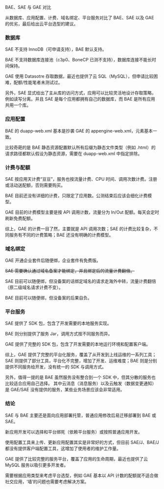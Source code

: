 BAE、SAE 与 GAE 对比

从数据库、应用配置、计费、域名绑定、平台服务对比了 BAE、SAE 以及 GAE 的优劣，最后给出云平台选型的建议。

### 数据库

SAE 不支持 InnoDB（可申请支持），BAE 默认支持。

BAE 不支持数据库连接池（c3p0、BoneCP 已测不支持），数据库连接不能长时间保持。

GAE 使用 Datasotre 存取数据，最近也提供了云 SQL（MySQL），但申请比较困难，配额/性能笔者未测试过。

另外，SAE 显式给出了主从库的访问方式，应用可以比较灵活地设计存取策略，例如读写分离。并且 SAE 是每个应用都拥有自己的数据库，而 BAE 是所有应用共用一个库。

### 应用配置

BAE 的 duapp-web.xml 基本是抄袭 GAE 的 appengine-web.xml，元素基本一致。

比较奇葩的是 BAE 静态资源配置默认所有后缀为静态文件类型（例如 .html）的请求路径都默认假设为静态资源，需要在 duapp-web.xml 中指定排除。

### 计费与配额

SAE 按应用天计费“豆豆”，服务也按流量计费、CPU 时间、调用次数计费。注册或活动送配额，否则需要购买。

BAE 目前还没有详细的计费，只限定了应用数。公测结束后应该会细化计费模型。

GAE 目前的计费模型主要是按 API 调用计数，流量分为 In/Out 配额。每天会定时刷新免费配额。

综上，GAE 的计费一目了然，主要就是 API 调用次数；SAE 的计费比较复杂，不同服务有不同的计费策略；BAE 还没有明确的计费模型。

### 域名绑定

GAE 开通企业套件后随便绑，企业套件有免费版。

~~SAE 需要确认通过域名备案才能绑定，并且绑定后的流量计费翻倍。~~

SAE 目前可以随便绑，但没备案的话绑定域名的请求走海外中转，流量计费翻倍（原二级域名请求计费不变）。

BAE 目前可以随便绑，但没备案的后果自负。

### 平台服务

SAE 提供了 SDK 包，包含了开发需要的本地服务实现。

BAE 则分别提供了服务 Jar，调用方式按不同服务而异。

GAE 提供了完整的 SDK 包，包含了开发需要的本地运行环境和配置客户端。

综上，GAE 提供了完整的平台化服务，覆盖了从开发到上线运维的一系列工具；SAE 则提供了部分工具，平台化不完整，增加了开发、运维难度；BAE 则是分别提供不同服务给开发，没有统一的 SDK 与调用方式。

另外，值得一提的是 BAE 虽然服务没有整合到一个 SDK 中，但其分散的服务也比较适合应用自己选择。 其中云消息（消息服务）以及云触发（数据变更通知）是 GAE/SAE 没有提供的服务，某些业务场景应该会非常适用。

### 结论

SAE 与 BAE 主要还是面向应用部署托管，普通应用修改后易迁移部署到 BAE 或 SAE。

新应用开发可以选择和平台绑死（依赖平台服务）或按照普通应用开发。

使用配置工具来上传、更新应用配置其实是非常好的方式，但目前 SAE/J、BAE/J 都没有提供客户端配置工具，这增加了使用者的维护工作量。

GAE 提供了比较完整的服务平台，覆盖了应用的生命周期，最近也提供了云 MySQL 服务以吸引更多开发者。

需要根据应用类型来考虑平台选型，例如 GAE 基本以 API 计数的配额就不适合做社交应用，‘墙’的问题也需要考虑解决方案。

